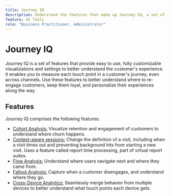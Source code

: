 ```yaml
---
title: Journey IQ
description: Understand the features that make up Journey IQ, a set of features that are a part of Adobe Analytics.
feature: AI Tools
role: "Business Practitioner, Administrator"
---
```


# Journey IQ

Journey IQ is a set of features that provide easy to use, fully customizable visualizations and settings to better understand the customer's experience. It enables you to measure each touch point in a customer's journey, even across channels. Use these features to better understand where to re-engage customers, keep them loyal, and personalize their experiences along the way.

## Features

Journey IQ comprises the following features:

* [Cohort Analysis:](visualizations/cohort-table/cohort-analysis.md) Visualize retention and engagement of customers to understand where churn happens.
* [Context-aware sessions:](../../components/vrs/vrs-report-time-processing.md) Change the definition of a visit, including when a visit times out and preventing background hits from starting a new visit. Uses a feature called report time processing, part of virtual report suites.
* [Flow Analysis:](visualizations/c-flow/flow.md) Understand where users navigate next and where they came from.
* [Fallout Analysis:](visualizations/fallout/fallout-flow.md) Capture when a customer disengages, and understand where they go.
* [Cross-Device Analytics:](../../components/cda/overview.md) Seamlessly merge behavior from multiple devices to better understand what touch points each device gets.

